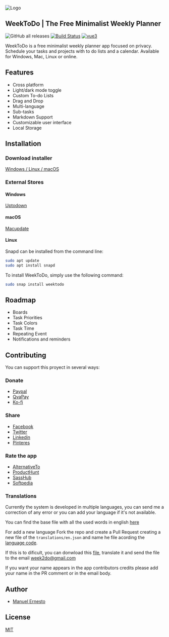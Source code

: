 
![Logo](https://weektodo.netlify.app/assets/images/WeekToDoApp_256x256.png)

WeekToDo | The Free Minimalist Weekly Planner
---


![GitHub all releases](https://img.shields.io/github/downloads/zuntek/weektodoweb/total) 
[![Build Status](https://app.travis-ci.com/orgdemo2/w2.svg?token=6SqLVDBy5DDrbc2JbMRV&branch=main)](https://app.travis-ci.com/orgdemo2/w2)
[![vue3](https://img.shields.io/badge/vue-3.x-brightgreen.svg)](https://vuejs.org/)

WeekToDo is a free minimalist weekly planner app focused on privacy. Schedule your tasks and projects with to do lists and a calendar. Available for Windows, Mac, Linux or online.

## Features

- Cross platform
- Light/dark mode toggle
- Custom To-do Lists
- Drag and Drop
- Multi-language
- Sub-tasks
- Markdown Support
- Customizable user interface
- Local Storage

  
## Installation

### Download installer 

[Windows / Linux / macOS](https://github.com/zuntek/weektodoweb/releases/latest
) 

### External Stores

#### Windows 

[Uptodown](https://weektodo.uptodown.com/windows)

#### macOS 

[Macupdate](https://www.macupdate.com/app/mac/63506/weektodo)

#### Linux 

Snapd can be installed from the command line:

```bash
sudo apt update
sudo apt install snapd
```
To install WeekToDo, simply use the following command:
```bash
sudo snap install weektodo
```    

## Roadmap

- Boards
- Task Priorities
- Task Colors
- Task Time
- Repeating Event
- Notifications and reminders

  
## Contributing

You can support this proyect in several ways:

### Donate

- [Paypal](https://www.paypal.com/donate/?hosted_button_id=TVWQZVZDCBSK2)
- [QvaPay](https://qvapay.com/payme/merodriguez9112)
- [Ko-fi](https://ko-fi.com/manuelernestogr)

### Share

- [Facebook](https://www.facebook.com/sharer/sharer.php?u=https%3A%2F%2Fweektodo.netlify.app%2F)
- [Twitter](https://twitter.com/intent/tweet?url=https%3A%2F%2Fweektodo.netlify.app%2F&text=)
- [Linkedin](https://www.linkedin.com/shareArticle?mini=true&url=https%3A%2F%2Fweektodo.netlify.app%2F&title=)
- [Pinteres](http://pinterest.com/pin/create/button/?url=https%3A%2F%2Fweektodo.netlify.app%2F&media=&description=)

### Rate the app

- [AlternativeTo](https://alternativeto.net/software/weektodo/about/)
- [ProductHunt](https://www.producthunt.com/posts/weektodo)
- [SassHub](https://www.saashub.com/weektodo-reviews/new)
- [Softpedia](https://www.softpedia.com/get/Office-tools/Diary-Organizers-Calendar/WeekToDo.shtml)

### Translations

Currently the system is developed in multiple languages, you can send me a correction of any error or you can add your language if it's not available.

You can find the base file with all the used words in english [here](translations/en.json/)

For add a new language Fork the repo and create a Pull Request creating a new file of the `translations/en.json` and name he file acording the [language code](https://gist.github.com/Josantonius/b455e315bc7f790d14b136d61d9ae469). 

If this is to dificult, you can donwload this [file](translations/en.json/), translate it and send the file to the email week2do@gmail.com

If you want your name appears in the app contributors credits please add your name in the PR comment or in the email body.


## Author

- [Manuel Ernesto](https://manuelernestogr.bio.link/)

  
## License

[MIT](LICENSE)

  
